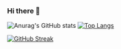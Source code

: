 ### Hi there 👋

<!--
**LawnCat/LawnCat** is a ✨ _special_ ✨ repository because its `README.md` (this file) appears on your GitHub profile.

Here are some ideas to get you started:

- 🔭 I’m currently working on ...
- 🌱 I’m currently learning ...
- 👯 I’m looking to collaborate on ...
- 🤔 I’m looking for help with ...
- 💬 Ask me about ...
- 📫 How to reach me: ...
- 😄 Pronouns: ...
- ⚡ Fun fact: ...
-->
![Anurag's GitHub stats](https://github-readme-stats.vercel.app/api?username=LawnCat&show_icons=true&theme=tokyonight)
[![Top Langs](https://github-readme-stats.vercel.app/api/top-langs/?username=LawnCat&theme=radical)](https://github.com/LawnCat/github-readme-stats)

[![GitHub Streak](http://github-readme-streak-stats.herokuapp.com?user=LawnCat&theme=radical&border_radius=6.2&locale=zh_Hans&date_format=%5BY.%5Dn.j)](https://git.io/streak-stats)

